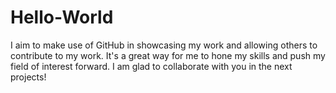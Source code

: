 # Hello-World
I aim to make use of GitHub in showcasing my work and allowing others to contribute to my work. It's a great way for me to hone my skills and push my field of interest forward. I am glad to collaborate with you in the next projects! 
